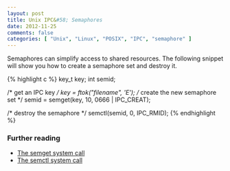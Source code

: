 ```yaml
---
layout: post
title: Unix IPC&#58; Semaphores
date: 2012-11-25
comments: false
categories: [ "Unix", "Linux", "POSIX", "IPC", "semaphore" ]
---
```


Semaphores can simplify access to shared resources. The following snippet will show you how to create a semaphore set and destroy it.

{% highlight c %}
key_t key;
int semid;

/* get an IPC key */
key = ftok("filename", 'E');
/* create the new semaphore set */
semid = semget(key, 10, 0666 | IPC_CREAT);

/* destroy the semaphore */
semctl(semid, 0, IPC_RMID);
{% endhighlight %}

### Further reading
* [The semget system call](http://unixhelp.ed.ac.uk/CGI/man-cgi?semget)
* [The semctl system call](http://unixhelp.ed.ac.uk/CGI/man-cgi?semctl)

